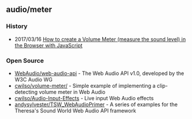 ## audio/meter

### History
- 2017/03/16 [How to create a Volume Meter (measure the sound level) in the Browser with JavaScript](https://ourcodeworld.com/articles/read/413/how-to-create-a-volume-meter-measure-the-sound-level-in-the-browser-with-javascript)


### Open Source
- [WebAudio/web-audio-api](https://github.com/WebAudio/web-audio-api) - The Web Audio API v1.0, developed by the W3C Audio WG
- [cwilso/volume-meter/](https://github.com/cwilso/volume-meter/) - Simple example of implementing a clip-detecting volume meter in Web Audio
- [cwilso/Audio-Input-Effects](https://github.com/cwilso/Audio-Input-Effects) - Live input Web Audio effects
- [andysylvester/TSW_WebAudioPrimer](https://github.com/andysylvester/TSW_WebAudioPrimer) - A series of examples for the Theresa's Sound World Web Audio API framework

